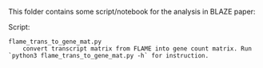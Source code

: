 This folder contains some script/notebook for the analysis in BLAZE paper:

Script:

	flame_trans_to_gene_mat.py
		convert transcript matrix from FLAME into gene count matrix. Run `python3 flame_trans_to_gene_mat.py -h` for instruction.
	
